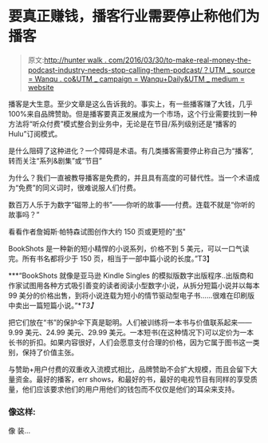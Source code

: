 # 要真正赚钱，播客行业需要停止称他们为播客

> 原文:[http://hunter walk . com/2016/03/30/to-make-real-money-the-podcast-industry-needs-stop-calling-them-podcast/？UTM _ source = Wanqu . co&UTM _ campaign = Wanqu+Daily&UTM _ medium = website](http://hunterwalk.com/2016/03/30/to-make-real-money-the-podcast-industry-needs-to-stop-calling-them-podcasts/?utm_source=wanqu.co&utm_campaign=Wanqu+Daily&utm_medium=website)

播客是大生意。至少文章是这么告诉我的。事实上，有一些播客赚了大钱，几乎 100%来自品牌赞助。但是播客要真正发展成为一个市场，这个行业需要找到一种方法将“听众付费”模式整合到业务中，无论是在节目/系列级别还是“播客的 Hulu”订阅模式。

是什么阻碍了这种进化？一个障碍是术语。有几类播客需要停止称自己为“播客”,转而关注“系列&剧集”或“节目”

为什么？我们一直被教导播客是免费的，并且具有高度的可替代性。当一个术语成为“免费”的同义词时，很难说服人们付费。

数百万人乐于为数字“磁带上的书”——你听的故事——付费。连载不就是“你听的故事吗？”

看看作者詹姆斯·帕特森试图创作大约 150 页或更短的"[书](http://www.nytimes.com/2016/03/22/business/media/james-patterson-has-a-big-plan-for-small-books.html?_r=0)"

BookShots 是一种新的短小精悍的小说系列，价格不到 5 美元，可以一口气读完。所有书名都将少于 150 页，相当于一部中篇小说的长度。”T3】

***“BookShots 就像是亚马逊 Kindle Singles 的模拟版数字出版程序..出版商和作家试图用各种方式吸引善变的读者阅读小型数字小说，从拆分短篇小说并以每本 99 美分的价格出售，到将小说连载为短小的情节驱动型电子书……很难在印刷版中卖出一篇短篇小说。”**T3】*

把它们放在“书”的保护伞下真是聪明。人们被训练将一本书与价值联系起来——9.99 美元、24.99 美元、29.99 美元。一本短书(在这种情况下)可以定价为一本长书的折扣。如果内容很好，人们会愿意支付合理的价格，因为它属于图书这一类别，保持了价值主张。

与赞助+用户付费的双重收入流模式相比，品牌赞助不会扩大规模，而且会留下大量资金。最好的播客，err shows，和最好的书，最好的电视节目有同样的享受质量，他们应该要求他们的用户用他们的钱包而不仅仅是他们的耳朵来支持。

### 像这样:

像 装...